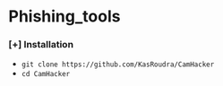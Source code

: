 # Phishing_tools

### [+] Installation

 - `git clone https://github.com/KasRoudra/CamHacker`
 - `cd CamHacker`

